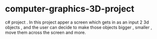 # computer-graphics-3D-project
c# project . In this project apper a screen which gets in as an input 2 3d objects , and the user can decide to make those objects bigger , smaller , move them across the screen and more.
